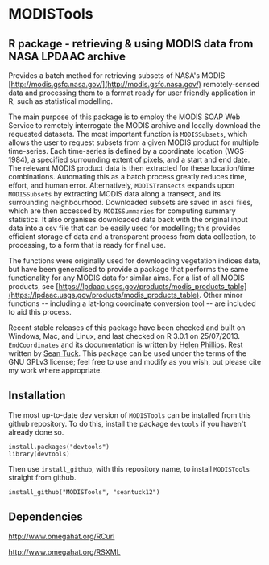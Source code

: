 MODISTools
=============
R package - retrieving & using MODIS data from NASA LPDAAC archive
-------------

Provides a batch method for retrieving subsets of NASA's MODIS [http://modis.gsfc.nasa.gov/](http://modis.gsfc.nasa.gov/) remotely-sensed data and processing them to a format ready for user friendly application in R, such as statistical modelling.

The main purpose of this package is to employ the MODIS SOAP Web Service to remotely interrogate the MODIS archive and locally download the requested datasets. The most important function is `MODISSubsets`, which allows the user to request subsets from a given MODIS product for multiple time-series. Each time-series is defined by a coordinate location (WGS-1984), a specified surrounding extent of pixels, and a start and end date. The relevant MODIS product data is then extracted for these location/time combinations. Automating this as a batch process greatly reduces time, effort, and human error. Alternatively, `MODISTransects` expands upon `MODISSubsets` by extracting MODIS data along a transect, and its surrounding neighbourhood. Downloaded subsets are saved in ascii files, which are then accessed by `MODISSummaries` for computing summary statistics. It also organises downloaded data back with the original input data into a csv file that can be easily used for modelling; this provides efficient storage of data and a transparent process from data collection, to processing, to a form that is ready for final use.

The functions were originally used for downloading vegetation indices data, but have been generalised to provide a package that performs the same functionality for any MODIS data for similar aims. For a list of all MODIS products, see [https://lpdaac.usgs.gov/products/modis_products_table](https://lpdaac.usgs.gov/products/modis_products_table). Other minor functions -- including a lat-long coordinate conversion tool -- are included to aid this process.

Recent stable releases of this package have been checked and built on Windows, Mac, and Linux, and last checked on R 3.0.1 on 25/07/2013. `EndCoordinates` and its documentation is written by [Helen Phillips](https://github.com/helenphillips). Rest written by [Sean Tuck](https://github.com/seantuck12). This package can be used under the terms of the GNU GPLv3 license; feel free to use and modify as you wish, but please cite my work where appropriate.


Installation
---------

The most up-to-date dev version of `MODISTools` can be installed from this github repository. To do this, install the package `devtools` if you haven't already done so.
```
install.packages("devtools")
library(devtools)
```
Then use `install_github`, with this repository name, to install `MODISTools` straight from github.
```
install_github("MODISTools", "seantuck12")
```


Dependencies
----------

http://www.omegahat.org/RCurl

http://www.omegahat.org/RSXML